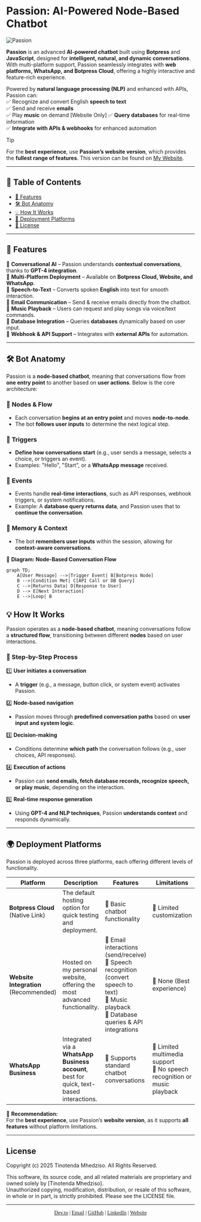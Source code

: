 # Passion: AI-Powered Node-Based Chatbot  

![Passion](https://github.com/user-attachments/assets/42fd3622-e1bc-4328-8a08-8edaa2ceea1d)

**Passion** is an advanced **AI-powered chatbot** built using **Botpress** and **JavaScript**, designed for **intelligent, natural, and dynamic conversations**. With multi-platform support, Passion seamlessly integrates with **web platforms, WhatsApp, and Botpress Cloud**, offering a highly interactive and feature-rich experience.  

Powered by **natural language processing (NLP)** and enhanced with APIs, Passion can:  
✅ Recognize and convert English **speech to text**  
✅ Send and receive **emails**  
✅ Play **music** on demand  [Website Only]
✅ **Query databases** for real-time information  
✅ **Integrate with APIs & webhooks** for enhanced automation  

>[!TIP]
> For the **best experience**, use **Passion’s website version**, which provides the **fullest range of features**. This version can be found on [My Website](https://tinotenda-mhedziso.pages.dev/).


---

## 📌 Table of Contents  
- [🚀 Features](#-features)  
- [🛠️ Bot Anatomy](#-bot-anatomy)  
- [💡 How It Works](#-how-it-works)  
- [📌 Deployment Platforms](#-deployment-platforms)    
- [📜 License](#-license)  

---

## 🚀 Features  

🔹 **Conversational AI** – Passion understands **contextual conversations**, thanks to **GPT-4 integration**.  
🔹 **Multi-Platform Deployment** – Available on **Botpress Cloud, Website, and WhatsApp**.  
🔹 **Speech-to-Text** – Converts spoken **English** into text for smooth interaction.  
🔹 **Email Communication** – Send & receive emails directly from the chatbot.  
🔹 **Music Playback** – Users can request and play songs via voice/text commands.  
🔹 **Database Integration** – Queries **databases** dynamically based on user input.  
🔹 **Webhook & API Support** – Integrates with **external APIs** for automation.  

---

## 🛠️ Bot Anatomy  

Passion is a **node-based chatbot**, meaning that conversations flow from **one entry point** to another based on **user actions**. Below is the core architecture:  

### 🔹 **Nodes & Flow**  
- Each conversation **begins at an entry point** and moves **node-to-node**.  
- The bot **follows user inputs** to determine the next logical step.  

### 🔹 **Triggers**  
- **Define how conversations start** (e.g., user sends a message, selects a choice, or triggers an event).  
- Examples: "Hello", "Start", or a **WhatsApp message** received.  

### 🔹 **Events**  
- Events handle **real-time interactions**, such as API responses, webhook triggers, or system notifications.  
- Example: A **database query returns data**, and Passion uses that to **continue the conversation**.  

### 🔹 **Memory & Context**  
- The bot **remembers user inputs** within the session, allowing for **context-aware conversations**.  

📌 **Diagram: Node-Based Conversation Flow**  

```mermaid
graph TD;
    A[User Message] -->|Trigger Event| B[Botpress Node]
    B -->|Condition Met| C[API Call or DB Query]
    C -->|Returns Data| D[Response to User]
    D --> E[Next Interaction]
    E -->|Loop| B
```
## 💡 How It Works  

Passion operates as a **node-based chatbot**, meaning conversations follow a **structured flow**, transitioning between different **nodes** based on user interactions.  

### 🔹 Step-by-Step Process  

1️⃣ **User initiates a conversation**  
   - A **trigger** (e.g., a message, button click, or system event) activates Passion.  

2️⃣ **Node-based navigation**  
   - Passion moves through **predefined conversation paths** based on **user input and system logic**.  

3️⃣ **Decision-making**  
   - Conditions determine **which path** the conversation follows (e.g., user choices, API responses).  

4️⃣ **Execution of actions**  
   - Passion can **send emails, fetch database records, recognize speech, or play music**, depending on the interaction.  

5️⃣ **Real-time response generation**  
   - Using **GPT-4 and NLP techniques**, Passion **understands context** and responds dynamically.

---

## 🌍 Deployment Platforms  

Passion is deployed across three platforms, each offering different levels of functionality.  

| Platform            | Description | Features | Limitations |
|---------------------|-------------|-----------|-------------|
| **Botpress Cloud** (Native Link) | The default hosting option for quick testing and deployment. | 🔹 Basic chatbot functionality | 🔹 Limited customization |
| **Website Integration** (Recommended) | Hosted on my personal website, offering the most advanced functionality. | 🔹 Email interactions (send/receive) <br> 🔹 Speech recognition (convert speech to text) <br> 🔹 Music playback <br> 🔹 Database queries & API integrations | 🔹 None (Best experience) |
| **WhatsApp Business** | Integrated via a **WhatsApp Business account**, best for quick, text-based interactions. | 🔹 Supports standard chatbot conversations | 🔹 Limited multimedia support <br> 🔹 No speech recognition or music playback |

📌 **Recommendation:**  
For the **best experience**, use Passion’s **website version**, as it supports **all features** without platform limitations.  

---
## License  

Copyright (c) 2025 Tinotenda Mhedziso. All Rights Reserved.

This software, its source code, and all related materials are proprietary and owned solely by [Tinotenda Mhedziso].  
Unauthorized copying, modification, distribution, or resale of this software, in whole or in part, is strictly prohibited. Please see the LICENSE file.

---
<p align="center" style="font-family: 'Times New Roman', serif;">
  <a href="https://dev.to/passionoverpain">Dev.to</a> |
  <a href="mailto:tinomhedziso21@gmail.com">Email</a> |
  <a href="https://github.com/Passion-Over-Pain">GitHub</a> |
  <a href="https://www.linkedin.com/in/tinotenda-mhedziso/">LinkedIn</a> |
  <a href="https://tinotenda-mhedziso.pages.dev/">Website</a>
</p>

